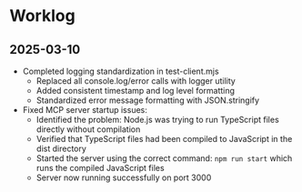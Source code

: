 # Worklog

## 2025-03-10
- Completed logging standardization in test-client.mjs
  - Replaced all console.log/error calls with logger utility
  - Added consistent timestamp and log level formatting
  - Standardized error message formatting with JSON.stringify
- Fixed MCP server startup issues:
  - Identified the problem: Node.js was trying to run TypeScript files directly without compilation
  - Verified that TypeScript files had been compiled to JavaScript in the dist directory
  - Started the server using the correct command: `npm run start` which runs the compiled JavaScript files
  - Server now running successfully on port 3000
